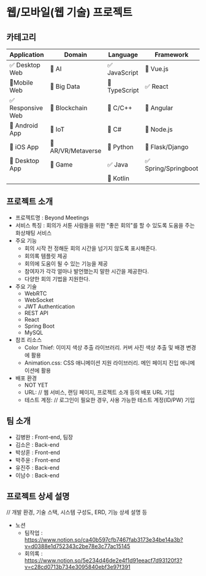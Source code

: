 # 웹/모바일(웹 기술) 프로젝트

<!-- 필수 항목 -->

## 카테고리

| Application | Domain | Language | Framework |
| ---- | ---- | ---- | ---- |
| :white_check_mark: Desktop Web | :black_square_button: AI | :white_check_mark: JavaScript | :black_square_button: Vue.js |
| :black_square_button: ​Mobile Web | :black_square_button: Big Data | :black_square_button: TypeScript | :white_check_mark: React |
| :white_check_mark: Responsive Web | :black_square_button: Blockchain | :black_square_button: C/C++ | :black_square_button: Angular |
| :black_square_button: Android App | :black_square_button: IoT | :black_square_button: C# | :black_square_button: Node.js |
| :black_square_button: iOS App | :black_square_button: AR/VR/Metaverse | :black_square_button: Python | :black_square_button: Flask/Django |
| :black_square_button: Desktop App | :black_square_button: Game | :white_check_mark: Java | :white_check_mark: Spring/Springboot |
| | | :black_square_button: Kotlin | |

<!-- 필수 항목 -->

## 프로젝트 소개

* 프로젝트명 : Beyond Meetings
* 서비스 특징 : 회의가 서툰 사람들을 위한 "좋은 회의"를 할 수 있도록 도움을 주는 화상채팅 서비스
* 주요 기능
  - 회의 시작 전 정해둔 회의 시간을 넘기지 않도록 표시해준다.
  - 회의록 템플릿 제공
  - 회의에 도움이 될 수 있는 기능을 제공
  - 참여자가 각각 얼마나 발언했는지 말한 시간을 제공한다.
  - 다양한 회의 기법을 지원한다.
* 주요 기술
  - WebRTC
  - WebSocket
  - JWT Authentication
  - REST API
  - React
  - Spring Boot
  - MySQL
* 참조 리소스
  * Color Thief: 이미지 색상 추출 라이브러리. 커버 사진 색상 추출 및 배경 변경에 활용
  * Animation.css: CSS 애니메이션 지원 라이브러리. 메인 페이지 진입 애니메이션에 활용
* 배포 환경
  * NOT YET
  * URL: // 웹 서비스, 랜딩 페이지, 프로젝트 소개 등의 배포 URL 기입
  * 테스트 계정: // 로그인이 필요한 경우, 사용 가능한 테스트 계정(ID/PW) 기입

<!-- 자유 양식 -->

## 팀 소개
* 김병완 : Front-end, 팀장 
* 김소은 : Back-end 
* 박상훈 : Front-end
* 박주윤 : Front-end 
* 유진주 : Back-end  
* 이남수 : Back-end

<!-- 자유 양식 -->

## 프로젝트 상세 설명

// 개발 환경, 기술 스택, 시스템 구성도, ERD, 기능 상세 설명 등

- 노션 
  - 팀작업 : https://www.notion.so/ca40b597cfb7467fab3173e34be14a3b?v=d0388e1d752343c2be78e3c77ac15145 
  - 회의록 : https://www.notion.so/5e234d46de2e4f1d91eeacf7d93120f3?v=c28cd0713b734e3095840ebf3e97f391

